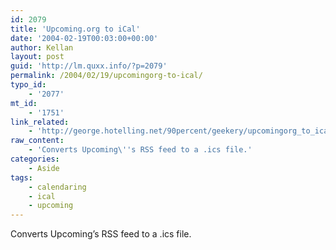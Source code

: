 ```yaml
---
id: 2079
title: 'Upcoming.org to iCal'
date: '2004-02-19T00:03:00+00:00'
author: Kellan
layout: post
guid: 'http://lm.quxx.info/?p=2079'
permalink: /2004/02/19/upcomingorg-to-ical/
typo_id:
    - '2077'
mt_id:
    - '1751'
link_related:
    - 'http://george.hotelling.net/90percent/geekery/upcomingorg_to_ical.php'
raw_content:
    - 'Converts Upcoming\''s RSS feed to a .ics file.'
categories:
    - Aside
tags:
    - calendaring
    - ical
    - upcoming
---
```


Converts Upcoming’s RSS feed to a .ics file.